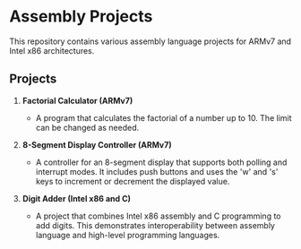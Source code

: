 # Assembly Projects

This repository contains various assembly language projects for ARMv7 and Intel x86 architectures.

## Projects

1. **Factorial Calculator (ARMv7)**
    - A program that calculates the factorial of a number up to 10. The limit can be changed as needed.

2. **8-Segment Display Controller (ARMv7)**
    - A controller for an 8-segment display that supports both polling and interrupt modes. It includes push buttons and uses the 'w' and 's' keys to increment or decrement the displayed value.

3. **Digit Adder (Intel x86 and C)**
    - A project that combines Intel x86 assembly and C programming to add digits. This demonstrates interoperability between assembly language and high-level programming languages.